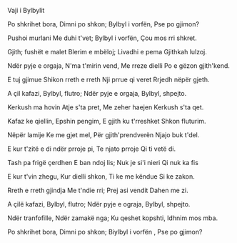 Vaji i Bylbylit

Po shkrihet bora,
Dimni po shkon;
Bylbyl i vorfën,
Pse po gjimon?


Pushoi murlani
Me duhi t'vet;
Bylbyl i vorfën,
Çou mos rri shkret.


Gjith; fushët e malet
Blerim e mbëloj;
Livadhi e pema
Gjithkah lulzoj.


Ndër pyje e orgaja,
N'ma t'mirin vend,
Me rreze dielli
Po e gëzon gjith'kend.


E tuj gjimue
Shikon rreth e rreth
Nji prrue qi veret
Rrjedh nëpër gjeth.


A çil kafazi,
Bylbyl, flutro;
Ndër pyje e orgaja,
Bylbyl, shpejto.


Kerkush ma hovin
Atje s'ta pret,
Me zeher haejen
Kerkush s'ta qet.


Kafaz ke qiellin,
Epshin pengim,
E gjith ku t'rreshket
Shkon fluturim.


Nëpër lamije
Ke me gjet mel,
Për gjith'prendverën
Njajo buk t'del.


E kur t'zitë e di
ndër prroje pi,
Te njato prroje
Qi ti vetë di.


Tash pa frigë çerdhen
E ban ndoj lis;
Nuk je si'i nieri
Qi nuk ka fis


E kur t'vin zhegu,
Kur dielli shkon,
Ti ke me këndue
Si ke zakon.


Rreth e rreth gjindja
Me t'ndie rri;
Prej asi vendit
Dahen me zi.


A çilë kafazi,
Bylbyl, flutro;
Ndër pyje e ograja,
Bylbyl, shpejto.


Ndër tranfofille,
Ndër zamakë nga;
Ku qeshet kopshti,
Idhnim mos mba.


Po shkrihet bora,
Dimni po shkon;
Biylbyl i vorfën ,
Pse po gjimon?